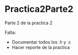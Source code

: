 # Practica2Parte2
Parte 2 de la practica 2

Falta:
* Documentar todos los .h y .c
* Hacer reporte de la practica
